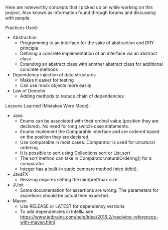 Here are noteworthy concepts that I picked up on while working on this project.
Also known as information found through forums and discussing with people.

Practices Used:
* Abstraction
    * Programming to an interface for the sake of abstraction and DRY principle
    * Defining a concrete implementation of an interface via an abstract class
    * Extending an abstract class with another abstract class for additional concrete methods
* Dependency injection of data structures
    * Makes it easier for testing
    * Can use mock objects more easily
* Law of Demeter
    * Adding methods to reduce chain of dependencies

Lessons Learned (Mistakes Were Made):
* Java
    * Enums can be associated with their ordinal value (position they are declared). No need
    for long switch-case statements.
    * Enums implement the Comparable interface and are ordered based on the position they are declared.
    * Use comparable in most cases. Comparator is used for unnatural ordering.
    * It is possible to sort using Collections.sort or List.sort
    * The sort method can take in Comparator.naturalOrdering() for a comparator
    * Integer has a built-in static compare method (nice tidbit).
* JavaFX
    * Resizing requires setting the min/pref/max size
* JUnit
    * Some documentation for assertions are wrong. The parameters for assertions should be actual then expected.
* Maven
    * Use RELEASE or LATEST for dependency versions
    * To add dependencies in IntelliJ see https://www.jetbrains.com/help/idea/2016.2/resolving-references-with-maven.html